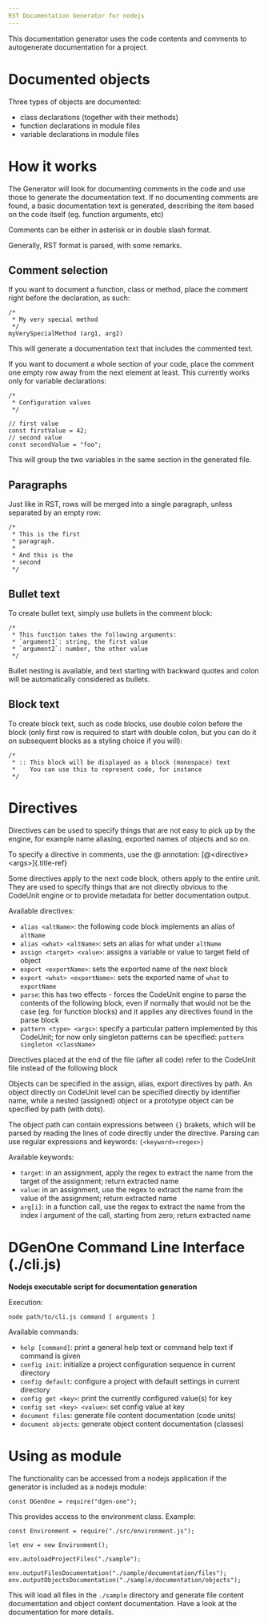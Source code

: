```yaml
---
RST Documentation Generator for nodejs
---
```


This documentation generator uses the code contents and comments to
autogenerate documentation for a project.

# Documented objects

Three types of objects are documented:

-   class declarations (together with their methods)
-   function declarations in module files
-   variable declarations in module files

# How it works

The Generator will look for documenting comments in the code and use
those to generate the documentation text. If no documenting comments are
found, a basic documentation text is generated, describing the item
based on the code itself (eg. function arguments, etc)

Comments can be either in asterisk or in double slash format.

Generally, RST format is parsed, with some remarks.

## Comment selection

If you want to document a function, class or method, place the comment
right before the declaration, as such:

    /*
     * My very special method
     */
    myVerySpecialMethod (arg1, arg2)

This will generate a documentation text that includes the commented
text.

If you want to document a whole section of your code, place the comment
one empty row away from the next element at least. This currently works
only for variable declarations:

    /*
     * Configuration values
     */

    // first value
    const firstValue = 42;
    // second value
    const secondValue = "foo";

This will group the two variables in the same section in the generated
file.

## Paragraphs

Just like in RST, rows will be merged into a single paragraph, unless
separated by an empty row:

    /*
     * This is the first
     * paragraph.
     *
     * And this is the
     * second
     */

## Bullet text

To create bullet text, simply use bullets in the comment block:

    /*
     * This function takes the following arguments:
     * `argument1`: string, the first value
     * `argument2`: number, the other value
     */

Bullet nesting is available, and text starting with backward quotes and
colon will be automatically considered as bullets.

## Block text

To create block text, such as code blocks, use double colon before the
block (only first row is required to start with double colon, but you
can do it on subsequent blocks as a styling choice if you will):

    /*
     * :: This block will be displayed as a block (monospace) text
     *    You can use this to represent code, for instance
     */

# Directives

Directives can be used to specify things that are not easy to pick up by
the engine, for example name aliasing, exported names of objects and so
on.

To specify a directive in comments, use the @ annotation:
[@\<directive\> \<args\>]{.title-ref}

Some directives apply to the next code block, others apply to the entire
unit. They are used to specify things that are not directly obvious to
the CodeUnit engine or to provide metadata for better documentation
output.

Available directives:

-   `alias <altName>`: the following code block implements an alias
    of `altName`
-   `alias <what> <altName>`: sets an alias for what under
    `altName`
-   `assign <target> <value>`: assigns a variable or value to
    target field of object
-   `export <exportName>`: sets the exported name of the next block
-   `export <what> <exportName>`: sets the exported name of
    `what` to `exportName`
-   `parse`: this has two effects - forces the CodeUnit engine to
    parse the contents of the following block, even if normally that
    would not be the case (eg. for function blocks) and it applies any
    directives found in the parse block
-   `pattern <type> <args>`: specify a particular pattern
    implemented by this CodeUnit; for now only singleton patterns can be
    specified: `pattern singleton <className>`

Directives placed at the end of the file (after all code) refer to the
CodeUnit file instead of the following block

Objects can be specified in the assign, alias, export directives by
path. An object directly on CodeUnit level can be specified directly by
identifier name, while a nested (assigned) object or a prototype object
can be specified by path (with dots).

The object path can contain expressions between `{}`
brakets, which will be parsed by reading the lines of code directly
under the directive. Parsing can use regular expressions and keywords:
`{<keyword><regex>}`

Available keywords:

-   `target`: in an assignment, apply the regex to extract the name
    from the target of the assignment; return extracted name
-   `value`: in an assignment, use the regex to extract the name from
    the value of the assignment; return extracted name
-   `arg[i]`: in a function call, use the regex to extract the name
    from the index i argument of the call, starting from zero; return
    extracted name

# DGenOne Command Line Interface (./cli.js)

**Nodejs executable script for documentation generation**

Execution:

    node path/to/cli.js command [ arguments ]

Available commands:

-   `help [command]`: print a general help text or command help text
    if command is given
-   `config init`: initialize a project configuration sequence in
    current directory
-   `config default`: configure a project with default settings in
    current directory
-   `config get <key>`: print the currently configured value(s) for
    key
-   `config set <key> <value>`: set config value at key
-   `document files`: generate file content documentation (code units)
-   `document objects`: generate object content documentation
    (classes)

# Using as module

The functionality can be accessed from a nodejs application if the
generator is included as a nodejs module:

    const DGenOne = require("dgen-one");

This provides access to the environment class. Example:

    const Environment = require("./src/environment.js");

    let env = new Environment();

    env.autoloadProjectFiles("./sample");

    env.outputFilesDocumentation("./sample/documentation/files");
    env.outputObjectsDocumentation("./sample/documentation/objects");

This will load all files in the `./sample` directory and
generate file content documentation and object content documentation.
Have a look at the documentation for more details.
